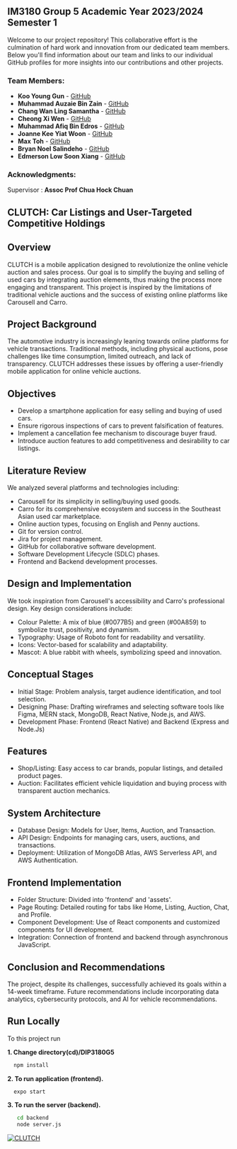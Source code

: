 
## IM3180 Group 5 Academic Year 2023/2024 Semester 1
Welcome to our project repository! This collaborative effort is the culmination of hard work and innovation from our dedicated team members. Below you'll find information about our team and links to our individual GitHub profiles for more insights into our contributions and other projects.

### Team Members:

- **Koo Young Gun** - [GitHub](https://github.com/MusicalMell)
- **Muhammad Auzaie Bin Zain** - [GitHub](https://github.com/AJ-Auzaie)
- **Chang Wan Ling Samantha** - [GitHub](https://github.com/ScWL77)
- **Cheong Xi Wen** - [GitHub](https://github.com/xiwencheong)
- **Muhammad Afiq Bin Edros** - [GitHub](https://github.com/ausarcrusade)
- **Joanne Kee Yiat Woon** - [GitHub](https://github.com/jk-07734)
- **Max Toh** - [GitHub](https://github.com/MusicalMell)
- **Bryan Noel Salindeho** - [GitHub](https://github.com/bryannoels)
- **Edmerson Low Soon Xiang** - [GitHub](https://github.com/EdmersonLow)

### Acknowledgments:
Supervisor : **Assoc Prof Chua Hock Chuan**
## CLUTCH: Car Listings and User-Targeted Competitive Holdings

## Overview
CLUTCH is a mobile application designed to revolutionize the online vehicle auction and sales process. Our goal is to simplify the buying and selling of used cars by integrating auction elements, thus making the process more engaging and transparent. This project is inspired by the limitations of traditional vehicle auctions and the success of existing online platforms like Carousell and Carro.

## Project Background
The automotive industry is increasingly leaning towards online platforms for vehicle transactions. Traditional methods, including physical auctions, pose challenges like time consumption, limited outreach, and lack of transparency. CLUTCH addresses these issues by offering a user-friendly mobile application for online vehicle auctions.

## Objectives
- Develop a smartphone application for easy selling and buying of used cars.
- Ensure rigorous inspections of cars to prevent falsification of features.
- Implement a cancellation fee mechanism to discourage buyer fraud.
- Introduce auction features to add competitiveness and desirability to car listings.

## Literature Review
We analyzed several platforms and technologies including:
- Carousell for its simplicity in selling/buying used goods.
- Carro for its comprehensive ecosystem and success in the Southeast Asian used car marketplace.
- Online auction types, focusing on English and Penny auctions.
- Git for version control.
- Jira for project management.
- GitHub for collaborative software development.
- Software Development Lifecycle (SDLC) phases.
- Frontend and Backend development processes.

## Design and Implementation
We took inspiration from Carousell's accessibility and Carro's professional design. Key design considerations include:
- Colour Palette: A mix of blue (#0077B5) and green (#00A859) to symbolize trust, positivity, and dynamism.
- Typography: Usage of Roboto font for readability and versatility.
- Icons: Vector-based for scalability and adaptability.
- Mascot: A blue rabbit with wheels, symbolizing speed and innovation.

## Conceptual Stages
- Initial Stage: Problem analysis, target audience identification, and tool selection.
- Designing Phase: Drafting wireframes and selecting software tools like Figma, MERN stack, MongoDB, React Native, Node.js, and AWS.
- Development Phase: Frontend (React Native) and Backend (Express and Node.Js)

## Features
- Shop/Listing: Easy access to car brands, popular listings, and detailed product pages.
- Auction: Facilitates efficient vehicle liquidation and buying process with transparent auction mechanics.

## System Architecture
- Database Design: Models for User, Items, Auction, and Transaction.
- API Design: Endpoints for managing cars, users, auctions, and transactions.
- Deployment: Utilization of MongoDB Atlas, AWS Serverless API, and AWS Authentication.

## Frontend Implementation
- Folder Structure: Divided into 'frontend' and 'assets'.
- Page Routing: Detailed routing for tabs like Home, Listing, Auction, Chat, and Profile.
- Component Development: Use of React components and customized components for UI development.
- Integration: Connection of frontend and backend through asynchronous JavaScript.

## Conclusion and Recommendations
The project, despite its challenges, successfully achieved its goals within a 14-week timeframe. Future recommendations include incorporating data analytics, cybersecurity protocols, and AI for vehicle recommendations.


## Run Locally

To this project run

**1. Change directory(cd)/DIP3180G5**
```bash
  npm install
```
**2. To run application (frontend).**
```bash
  expo start
```
**3. To run the server (backend).**
```bash
   cd backend
   node server.js
```

[![CLUTCH](https://drive.google.com/uc?export=view&id=1UUz7qsftyK6ARikCP7dUhLMlzLKzq1qE)](https://drive.google.com/file/d/1OnXw0mZH0fGM7ZdGT1Pi5Sb-LpHHDKND/view?usp=sharing)
